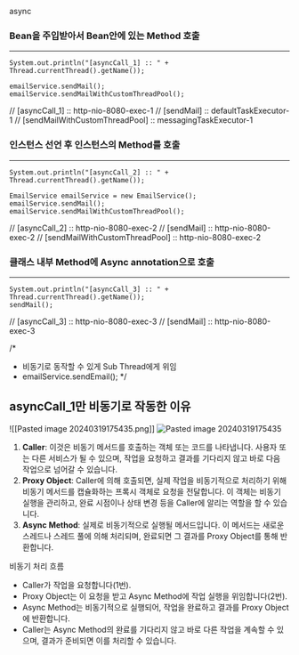 async
### Bean을 주입받아서 Bean안에 있는 Method 호출
--------------------------

	System.out.println("[asyncCall_1] :: " + Thread.currentThread().getName());
	
	emailService.sendMail();
	emailService.sendMailWithCustomThreadPool();


//        [asyncCall_1] :: http-nio-8080-exec-1
//        [sendMail] :: defaultTaskExecutor-1
//        [sendMailWithCustomThreadPool] :: messagingTaskExecutor-1

### 인스턴스 선언 후 인스턴스의 Method를 호출
--------------------------
	System.out.println("[asyncCall_2] :: " + Thread.currentThread().getName());
	
	EmailService emailService = new EmailService();
	emailService.sendMail();
	emailService.sendMailWithCustomThreadPool();

//        [asyncCall_2] :: http-nio-8080-exec-2
//        [sendMail] :: http-nio-8080-exec-2
//        [sendMailWithCustomThreadPool] :: http-nio-8080-exec-2


### 클래스 내부 Method에 Async annotation으로 호출
--------------------------
	System.out.println("[asyncCall_3] :: " + Thread.currentThread().getName());
	sendMail();

//        [asyncCall_3] :: http-nio-8080-exec-3
//        [sendMail] :: http-nio-8080-exec-3




/*
- 비동기로 동작할 수 있게 Sub Thread에게 위임
- emailService.sendEmail();
*/

## asyncCall_1만 비동기로 작동한 이유
![[Pasted image 20240319175435.png]]
![Pasted image 20240319175435](https://github.com/choiseongho1/fastcampus-10-project-backend-web/assets/67409492/830145a8-27be-4cc4-acb7-ccfefead5239)
1. **Caller**: 이것은 비동기 메서드를 호출하는 객체 또는 코드를 나타냅니다. 사용자 또는 다른 서비스가 될 수 있으며, 작업을 요청하고 결과를 기다리지 않고 바로 다음 작업으로 넘어갈 수 있습니다.   
2. **Proxy Object**: Caller에 의해 호출되면, 실제 작업을 비동기적으로 처리하기 위해 비동기 메서드를 캡슐화하는 프록시 객체로 요청을 전달합니다. 이 객체는 비동기 실행을 관리하고, 완료 시점이나 상태 변경 등을 Caller에 알리는 역할을 할 수 있습니다.
3. **Async Method**: 실제로 비동기적으로 실행될 메서드입니다. 이 메서드는 새로운 스레드나 스레드 풀에 의해 처리되며, 완료되면 그 결과를 Proxy Object를 통해 반환합니다.

비동기 처리 흐름
-  Caller가 작업을 요청합니다(1번).
- Proxy Object는 이 요청을 받고 Async Method에 작업 실행을 위임합니다(2번).
- Async Method는 비동기적으로 실행되어, 작업을 완료하고 결과를 Proxy Object에 반환합니다.
- Caller는 Async Method의 완료를 기다리지 않고 바로 다른 작업을 계속할 수 있으며, 결과가 준비되면 이를 처리할 수 있습니다.
